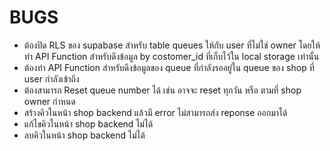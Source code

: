 # BUGS

- ต้องปิด RLS ของ supabase สำหรับ table queues ให้กับ user ที่ไม่ใช่ owner โดยให้ทำ API Function สำหรับดึงข้อมูล by costomer_id ที่เก็บไว้ใน local storage เท่านั้น
- ต้องทำ API Function สำหรับดึงข้อมูลของ queue ที่กำลังรออยู่ใน queue ของ shop ที่ user กำลังเข้าถึง
- ต้องสามารถ Reset queue number ได้ เช่น อาจจะ reset ทุกวัน หรือ ตามที่ shop owner กำหนด
- สร้างคิวในหน้า shop backend แล้วมี error ไม่สามารถส่ง reponse ออกมาได้
- แก้ไขคิวในหน้า shop backend ไม่ได้
- ลบคิวในหน้า shop backend ไม่ได้
